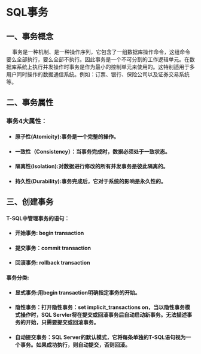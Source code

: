 # SQL事务

## 一、事务概念

    事务是一种机制、是一种操作序列，它包含了一组数据库操作命令，这组命令要么全部执行，要么全部不执行。因此事务是一个不可分割的工作逻辑单元。在数据库系统上执行并发操作时事务是作为最小的控制单元来使用的。这特别适用于多用户同时操作的数据通信系统。例如：订票、银行、保险公司以及证券交易系统等。

## 二、事务属性

### 事务4大属性：

* #### 原子性\(Atomicity\):事务是一个完整的操作。
* ####  一致性（Consistency）：当事务完成时，数据必须处于一致状态。
* ####  隔离性\(Isolation\):对数据进行修改的所有并发事务是彼此隔离的。
* ####  持久性\(Durability\):事务完成后，它对于系统的影响是永久性的。

## 三、创建事务

#### T-SQL中管理事务的语句：

* #### 开始事务: begin transaction
* #### 提交事务：commit transaction
* #### 回滚事务: rollback transaction

#### 事务分类:

* #### 显式事务:用begin transaction明确指定事务的开始。
* #### 隐性事务：打开隐性事务：set implicit\_transactions on，当以隐性事务模式操作时，SQL Servler将在提交或回滚事务后自动启动新事务。无法描述事务的开始，只需要提交或回滚事务。
* #### 自动提交事务：SQL Server的默认模式，它将每条单独的T-SQL语句视为一个事务。如果成功执行，则自动提交，否则回滚。



